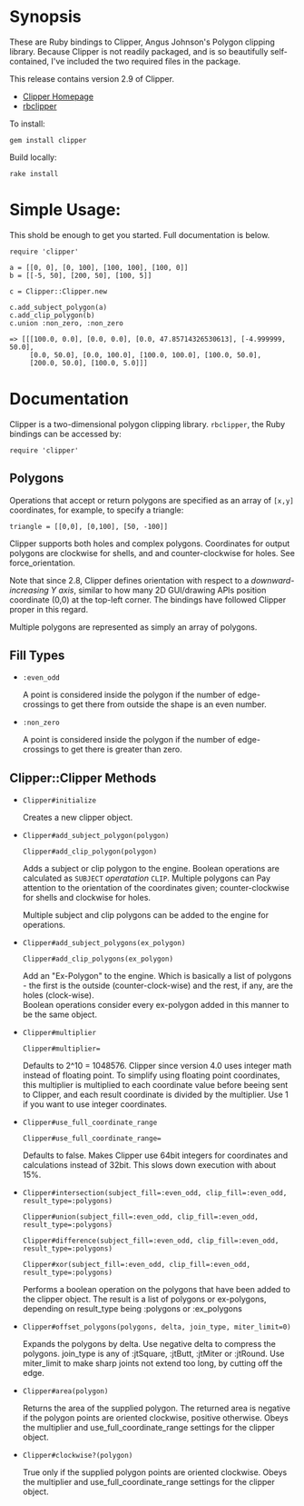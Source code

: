 Synopsis
==========
These are Ruby bindings to Clipper, Angus Johnson's Polygon clipping
library. Because Clipper is not readily packaged, and is so beautifully
self-contained, I've included the two required files in the package.

This release contains version 2.9 of Clipper.

* [Clipper Homepage](http://angusj.com/delphi/clipper.php)
* [rbclipper](http://github.com/mieko/rbclipper)

To install:

    gem install clipper

Build locally:

    rake install 


Simple Usage:
===========
This shold be enough to get you started.  Full documentation is below.

    require 'clipper'

    a = [[0, 0], [0, 100], [100, 100], [100, 0]]
    b = [[-5, 50], [200, 50], [100, 5]]

    c = Clipper::Clipper.new

    c.add_subject_polygon(a)
    c.add_clip_polygon(b)
    c.union :non_zero, :non_zero

    => [[[100.0, 0.0], [0.0, 0.0], [0.0, 47.85714326530613], [-4.999999, 50.0],
         [0.0, 50.0], [0.0, 100.0], [100.0, 100.0], [100.0, 50.0],
         [200.0, 50.0], [100.0, 5.0]]]

Documentation
================

Clipper is a two-dimensional polygon clipping library.  `rbclipper`, the Ruby
bindings can be accessed by:

    require 'clipper'


Polygons
--------
Operations that accept or return polygons are specified as an array of `[x,y]` 
coordinates, for example, to specify a triangle:

    triangle = [[0,0], [0,100], [50, -100]]

Clipper supports both holes and complex polygons.  Coordinates for output 
polygons are clockwise for shells, and and counter-clockwise for holes.
See force_orientation.

Note that since 2.8, Clipper defines orientation with respect to a 
_downward-increasing Y axis_, similar to how many 2D GUI/drawing APIs position 
coordinate (0,0) at the top-left corner.  The bindings have followed Clipper 
proper in this regard.

Multiple polygons are represented as simply an array of polygons.

Fill Types
-----------
  * `:even_odd`

    A point is considered inside the polygon if the number of edge-crossings to 
    get there from outside the shape is an even number.

  * `:non_zero`

    A point is considered inside the polygon if the number of edge-crossings to 
    get there is greater than zero.

Clipper::Clipper Methods
-------

* `Clipper#initialize`

   Creates a new clipper object.

* `Clipper#add_subject_polygon(polygon)`

  `Clipper#add_clip_polygon(polygon)`

  Adds a subject or clip polygon to the engine.  Boolean operations are 
  calculated as `SUBJECT` *operatation* `CLIP`.  Multiple polygons can Pay attention 
  to the orientation of the coordinates given; counter-clockwise for shells and
  clockwise for holes.

  Multiple subject and clip polygons can be added to the engine for operations.

* `Clipper#add_subject_polygons(ex_polygon)`

  `Clipper#add_clip_polygons(ex_polygon)`

  Add an "Ex-Polygon" to the engine.  Which is basically a list of polygons - the first is the 
  outside (counter-clock-wise) and the rest, if any, are the holes (clock-wise).  
  Boolean operations consider every ex-polygon added in this manner to be the same object.

* `Clipper#multiplier`

  `Clipper#multiplier=`

  Defaults to 2^10 = 1048576. Clipper since version 4.0 uses integer math instead of floating point. 
  To simplify using floating point coordinates, this multiplier is multiplied to each coordinate value 
  before beeing sent to Clipper, and each result coordinate is divided by the multiplier. Use 1 if you
  want to use integer coordinates.

* `Clipper#use_full_coordinate_range`

  `Clipper#use_full_coordinate_range=`

  Defaults to false.  Makes Clipper use 64bit integers for coordinates and calculations instead of 32bit. This slows down execution with about 15%.

* `Clipper#intersection(subject_fill=:even_odd, clip_fill=:even_odd, result_type=:polygons)`

  `Clipper#union(subject_fill=:even_odd, clip_fill=:even_odd, result_type=:polygons)`

  `Clipper#difference(subject_fill=:even_odd, clip_fill=:even_odd, result_type=:polygons)`

  `Clipper#xor(subject_fill=:even_odd, clip_fill=:even_odd, result_type=:polygons)`

   Performs a boolean operation on the polygons that have been added to the 
   clipper object.  The result is a list of polygons or ex-polygons, depending on result_type being :polygons or :ex_polygons

* `Clipper#offset_polygons(polygons, delta, join_type, miter_limit=0)`

  Expands the polygons by delta. Use negative delta to compress the polygons. join_type is any of :jtSquare, :jtButt, :jtMiter or :jtRound. 
  Use miter_limit to make sharp joints not extend too long, by cutting off the edge. 

* `Clipper#area(polygon)`

  Returns the area of the supplied polygon. The returned area is negative if the polygon points are oriented clockwise, positive otherwise. Obeys the multiplier and use_full_coordinate_range settings for the clipper object.

* `Clipper#clockwise?(polygon)`

  True only if the supplied polygon points are oriented clockwise. Obeys the multiplier and use_full_coordinate_range settings for the clipper object.

